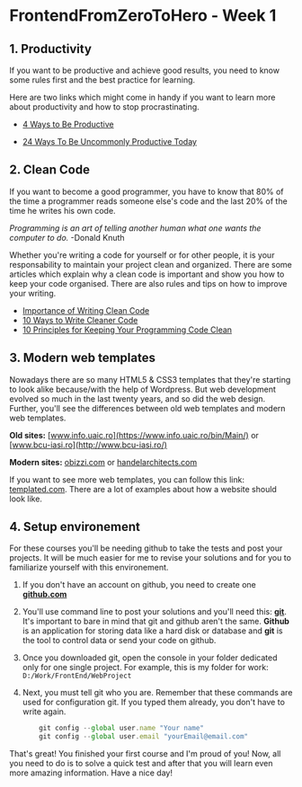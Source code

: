 # FrontendFromZeroToHero - Week 1

## 1. Productivity

If you want to be productive and achieve good results, you need to know some rules first and the best practice for learning. 

Here are two links which might come in handy if you want to learn more about productivity and how to stop procrastinating. 

* [4 Ways to Be Productive](https://www.wikihow.com/Be-Productive)

* [24 Ways To Be Uncommonly Productive Today](https://www.forbes.com/sites/work-in-progress/2012/10/14/24-ways-to-be-uncommonly-productive-today/#5870ff14253e)



## 2. Clean Code

If you want to become a good programmer, you have to know that 80% of the time a programmer reads someone else's code and the last 20% of the time he writes his own code. 

*Programming is an art of telling another human what one wants the computer to do.* -Donald Knuth

Whether you're writing a code for yourself or for other people, it is your responsability to maintain your project clean and organized.
There are some articles which explain why a clean code is important and show you how to keep your code organised. There are also rules and tips on how to improve your writing. 

* [Importance of Writing Clean Code](https://dev.to/mohitrajput987/importance-of-writing-clean-code)
* [10 Ways to Write Cleaner Code](https://www.codeschool.com/blog/2015/09/29/10-ways-to-write-cleaner-code/)
* [10 Principles for Keeping Your Programming Code Clean](https://onextrapixel.com/10-principles-for-keeping-your-programming-code-clean/)

## 3. Modern web templates

Nowadays there are so many HTML5 & CSS3 templates that they're starting to look alike because/with the help of Wordpress. But web development evolved so much in the last twenty years, and so did the web design. Further, you'll see the differences between old web templates and modern web templates.

**Old sites:** [www.info.uaic.ro](https://www.info.uaic.ro/bin/Main/) or [www.bcu-iasi.ro](http://www.bcu-iasi.ro/) 

**Modern sites:**  [obizzi.com](http://obizzi.com/) or [handelarchitects.com](https://handelarchitects.com/) 

If you want to see more web templates, you can follow this link: [templated.com](https://templated.co/). There are a lot of examples about how a website should look like.


## 4. Setup environement

For these courses you'll be needing github to take the tests and post your projects. It will be much easier for me to revise your solutions and for you to familiarize yourself with this environement.

1. If you don't have an account on github, you need to create one [**github.com**](https://github.com/)

2. You'll use command line to post your solutions and you'll need this: [**git**](https://git-scm.com/).
It's important to bare in mind that git and github aren't the same. **Github** is an application for storing data like a hard disk or database and **git** is the tool to control data or send your code on github. 

3. Once you downloaded git, open the console in your folder dedicated only for one single project. For example, this is my folder for work:  ``D:/Work/FrontEnd/WebProject``  

4. Next, you must tell git who you are. Remember that these commands are used for configuration git. If you typed them already, you don't have to write again.

    ```javascript 
        git config --global user.name "Your name"
        git config --global user.email "yourEmail@email.com"
     ```
    
   
 That's great! You finished your first course and I'm proud of you! Now, all you need to do is to solve a quick test and after that you will learn even more amazing information. Have a nice day! 



